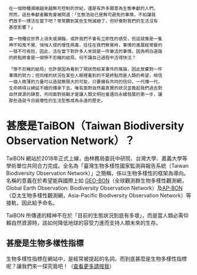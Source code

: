 
     在一個物種瀕絕越來越無可控制的世紀，還是有許多願意為生態奉獻的人們，
     然而，這些奉獻者難免會被問道：「生態浩劫已是無可避免的事情，不如讓我
     們放手一搏活在當下吧？常常聽到某些生物滅絕了，但好像對我們的生活沒有
     甚麼影響？」
         
     當一物種從世界上消失或瀕臨，或許我們不會有立即性的感受，但這就像是一隻
     神不知鬼不覺、悄悄入侵的慢性病毒，往往在我們察覺時，事情的進展經常變的
     一發不可收拾，因此，活在當下對許多人來說是一件樂活的事情，因為明白道路
     的終點將會是一個慘不忍睹的結局，何不讓自己過程中活得快活？
     
     「慘不忍睹的結局」也許是因為看到了現狀而給某事件的推論，因此放棄對一件
     事情的努力；但同樣的狀況在某些人眼裡看到的不是終點而是人類的希望，相信
     一個人微薄的力量可以造就無限大的可能，只要擁有共同的信仰，一代傳一代，
     生命將得以綿延不續的傳承下去，唯有面對自然最真實的狀況並擔起我們過去對
     自然資源的肆意，共同面對挑戰才是讓人類文明社會邁向永續發展的第一步，讓
     那些造就今日毀壞性的生活型態成為永遠的歷史。
     
 
 

# 甚麼是TaiBON（Taiwan Biodiversity Observation Network）？

TaiBON 網站於2018年正式上線，由林務局委託中研院、台灣大學、嘉義大學等學術單位共同合力完成。全名為「臺灣生物多樣性國家監測與報告系統（Taiwan Biodiversity Observation Network）」之簡稱，係以生物多樣性的框架為導向。名稱的意義在於希望能與國際上如 [GEO-BON](http://geobon.org/)（全球觀測群生物多樣性觀測網，Global Earth Observation: Biodiversity Observation 
Network）及[AP-BON](http://www.esabii.biodic.go.jp/ap-bon/index.html)（亞太生物多樣性觀測網，Asia-Pacific Biodiversity Observation Network）等接軌，因此給予命名。

TaiBON 所傳達的精神不在於「目前的生態狀況到底有多壞」，而是當人類必需仰賴自然資源時，該如何降低地球的容受力進而支持人類未來的生存。






## 甚麼是生物多樣性指標

生物多樣性指標在網站中，是經常被提起的名詞，而到底甚麼是生物多樣性指標呢？讓我們來一探究竟吧！（[查看更多請按我](https://github.com/TaiBON/portal_webpages/blob/master/Indicator/Indicator%20and%20monitoring.md)）




